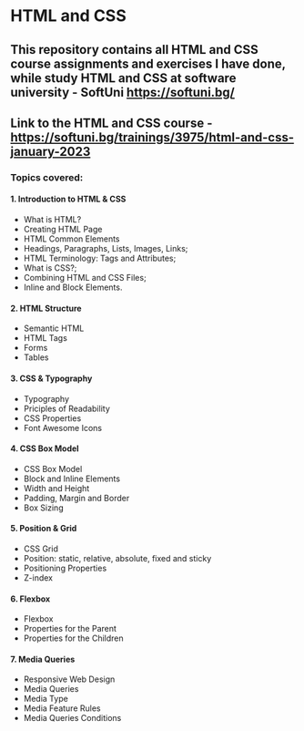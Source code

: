 # HTML and CSS

## This repository contains all HTML and CSS course assignments and exercises I have done, while study HTML and CSS at software university - SoftUni https://softuni.bg/

## Link to the HTML and CSS course - https://softuni.bg/trainings/3975/html-and-css-january-2023

### Topics covered:

#### 1. Introduction to HTML & CSS
  - What is HTML?
  - Creating HTML Page
  - HTML Common Elements
  - Headings, Paragraphs, Lists, Images, Links;
  - HTML Terminology: Tags and Attributes;
  - What is CSS?;
  - Combining HTML and CSS Files;
  - Inline and Block Elements.

  #### 2. HTML Structure
  - Semantic HTML
  - HTML Tags
  - Forms
  - Tables

  #### 3. CSS & Typography
  - Typography
  - Priciples of Readability
  - CSS Properties
  - Font Awesome Icons

  #### 4. CSS Box Model
  - CSS Box Model
  - Block and Inline Elements
  - Width and Height
  - Padding, Margin and Border
  - Box Sizing

  #### 5. Position & Grid
  - CSS Grid
  - Position: static, relative, absolute, fixed and sticky
  - Positioning Properties
  - Z-index

  #### 6. Flexbox
  - Flexbox
  - Properties for the Parent
  - Properties for the Children

  #### 7. Media Queries
  - Responsive Web Design
  - Media Queries
  - Media Type
  - Media Feature Rules
  - Media Queries Conditions
